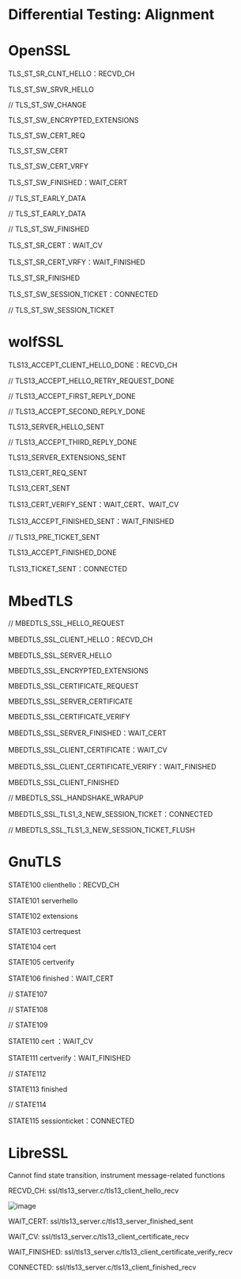 # Differential Testing: Alignment

# OpenSSL

TLS_ST_SR_CLNT_HELLO：RECVD_CH

TLS_ST_SW_SRVR_HELLO

// TLS_ST_SW_CHANGE

TLS_ST_SW_ENCRYPTED_EXTENSIONS

TLS_ST_SW_CERT_REQ

TLS_ST_SW_CERT

TLS_ST_SW_CERT_VRFY

TLS_ST_SW_FINISHED：WAIT_CERT

// TLS_ST_EARLY_DATA

// TLS_ST_EARLY_DATA

// TLS_ST_SW_FINISHED

TLS_ST_SR_CERT：WAIT_CV

TLS_ST_SR_CERT_VRFY：WAIT_FINISHED

TLS_ST_SR_FINISHED

TLS_ST_SW_SESSION_TICKET：CONNECTED

// TLS_ST_SW_SESSION_TICKET

# wolfSSL

TLS13_ACCEPT_CLIENT_HELLO_DONE：RECVD_CH

// TLS13_ACCEPT_HELLO_RETRY_REQUEST_DONE

// TLS13_ACCEPT_FIRST_REPLY_DONE

// TLS13_ACCEPT_SECOND_REPLY_DONE

TLS13_SERVER_HELLO_SENT

// TLS13_ACCEPT_THIRD_REPLY_DONE

TLS13_SERVER_EXTENSIONS_SENT

TLS13_CERT_REQ_SENT

TLS13_CERT_SENT

TLS13_CERT_VERIFY_SENT：WAIT_CERT、WAIT_CV

TLS13_ACCEPT_FINISHED_SENT：WAIT_FINISHED

// TLS13_PRE_TICKET_SENT

TLS13_ACCEPT_FINISHED_DONE

TLS13_TICKET_SENT：CONNECTED

# MbedTLS

// MBEDTLS_SSL_HELLO_REQUEST

MBEDTLS_SSL_CLIENT_HELLO：RECVD_CH

MBEDTLS_SSL_SERVER_HELLO

MBEDTLS_SSL_ENCRYPTED_EXTENSIONS

MBEDTLS_SSL_CERTIFICATE_REQUEST

MBEDTLS_SSL_SERVER_CERTIFICATE

MBEDTLS_SSL_CERTIFICATE_VERIFY

MBEDTLS_SSL_SERVER_FINISHED：WAIT_CERT

MBEDTLS_SSL_CLIENT_CERTIFICATE：WAIT_CV

MBEDTLS_SSL_CLIENT_CERTIFICATE_VERIFY：WAIT_FINISHED

MBEDTLS_SSL_CLIENT_FINISHED

// MBEDTLS_SSL_HANDSHAKE_WRAPUP

MBEDTLS_SSL_TLS1_3_NEW_SESSION_TICKET：CONNECTED

// MBEDTLS_SSL_TLS1_3_NEW_SESSION_TICKET_FLUSH

# GnuTLS

STATE100 clienthello：RECVD_CH

STATE101 serverhello

STATE102 extensions

STATE103 certrequest

STATE104 cert

STATE105 certverify

STATE106 finished：WAIT_CERT

// STATE107

// STATE108

// STATE109

STATE110 cert ：WAIT_CV

STATE111 certverify：WAIT_FINISHED

// STATE112

STATE113 finished

// STATE114

STATE115 sessionticket：CONNECTED

# LibreSSL

Cannot find state transition, instrument message-related functions

RECVD_CH: ssl/tls13_server.c/tls13_client_hello_recv

![image](https://github.com/user-attachments/assets/8604a234-94c9-4663-8969-ed6a795c25e0)

WAIT_CERT: ssl/tls13_server.c/tls13_server_finished_sent

WAIT_CV: ssl/tls13_server.c/tls13_client_certificate_recv

WAIT_FINISHED: ssl/tls13_server.c/tls13_client_certificate_verify_recv

CONNECTED: ssl/tls13_server.c/tls13_client_finished_recv
